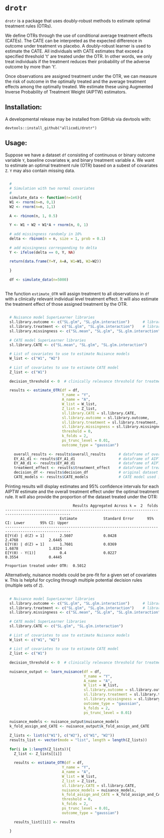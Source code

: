 
# `drotr`

`drotr` is a package that uses doubly-robust methods to estimate optimal treatment rules (OTRs).

We define OTRs through the use of conditional average treatment effects (CATEs). The CATE can be interpreted as the expected difference in outcome under treatment vs placebo. A doubly-robust learner is used to estimate the CATE. All individuals with CATE estimates that exceed a specified threshold 't' are treated under the OTR. In other words, we only treat individuals if the treatment reduces their probability of the adverse outcome by more than 't'. 

Once observations are assigned treatment under the OTR, we can measure the risk of outcome in the optimally treated and the average treatment effects among the optimally treated. We estimate these using Augmented Inverse Probability of Treatment Weight (AIPTW) estimators.

## Installation:

A developmental release may be installed from GitHub via devtools with:

```devtools::install_github("allicodi/drotr")```

## Usage:

Suppose we have a dataset `df` consisting of continuous or binary outcome variable `Y`, baseline covariates `W`, and binary treatment variable `A`. We want to estimate an optimal treatment rule (OTR) based on a subest of covariates `Z`. `Y` may also contain missing data. 

```R
  
  #
  # Simulation with two normal covariates
  #
  simulate_data <- function(n=1e6){
  W1 <- rnorm(n=n, 0,1)
  W2 <- rnorm(n=n, 1,1)
  
  A <- rbinom(n, 1, 0.5)
  
  Y <- W1 + W2 + W1*A + rnorm(n, 0, 1)
  
  # add missingness randomly in 10%
  delta <- rbinom(n = n, size = 1, prob = 0.1)
  
  # add missingness corresponding to delta
  Y <- ifelse(delta == 0, Y, NA)
  
  return(data.frame(Y=Y, A=A, W1=W1, W2=W2)) 
  
  }
  
  df <- simulate_data(n=5000)
  
```

The function `estimate_OTR` will assign treatment to all observations in `df` with a clinically relevant individual level treatment effect. It will also estimate the treatment effect of those assigned treatment by the OTR. 

```R
  
  # Nuisance model SuperLearner libraries
  sl.library.outcome <- c("SL.glm", "SL.glm.interaction")      # libraries to use for outcome model
  sl.library.treatment <- c("SL.glm", "SL.glm.interaction")    # libraries to use for treatment model
  sl.library.missingness <- c("SL.mean", "SL.glm", "SL.glm.interaction")  # libraries to use for missingness model
  
  # CATE model SuperLearner libraries
  sl.library.CATE <- c("SL.mean", "SL.glm", "SL.glm.interaction")
  
  # List of covariates to use to estimate Nuisance models
  W_list <- c("W1", "W2")
  
  # List of covariates to use to estimate CATE model 
  Z_list <- c("W1")
  
  decision_threshold <- 0  # clinically relevance threshold for treatment effect (>=0 if desired outcome Y, negative in undesirable)
  
  results <- estimate_OTR(df = df,
                          Y_name = "Y",
                          A_name = "A",
                          W_list = W_list,
                          Z_list = Z_list,
                          sl.library.CATE = sl.library.CATE,
                          sl.library.outcome = sl.library.outcome,
                          sl.library.treatment = sl.library.treatment,
                          sl.library.missingness = sl.library.missingness,
                          threshold = 0,
                          k_folds = 2,
                          ps_trunc_level = 0.01,
                          outcome_type = "gaussian")
                          
    overall_results <- results$overall_results      # dataframe of overall results aggregated across `k` folds
    EY_A1_d1 <- results$EY_A1_d1                    # dataframe of AIPTW for optimally treated in each fold
    EY_A0_d1 <- results$EY_A0_d1                    # dataframe of AIPTW for not treating those who should be treated under decision rule in each fold
    treatment_effect <- results$treatment_effect    # dataframe of treatment effect in each fold
    decision_df <- results$decision_df              # original dataset with decision made for each observation
    CATE_models <- results$CATE_models              # CATE model used in each fold

```

Printing results will display estimates and 95% confidence intervals for each AIPTW estimate and the overall treatment effect under the optimal treatment rule. It will also provide the proportion of the dataset treated under the OTR:

```
                               Results Aggregated Across k =  2  folds 
---------------------------------------------------------------------------------------------------- 
                         Estimate            Standard Error      95% CI: Lower       95% CI: Upper       
---------------------------------------------------------------------------------------------------- 
E[Y(d) | d(Z) = 1]       2.5607              0.0428              2.4768              2.6445              
E[Y(0) | d(Z) = 1]       1.7601              0.0369              1.6878              1.8324              
E[Y(0) - Y(1)]           0.4                 0.0227              0.3554              0.4445              

Proportion treated under OTR:  0.5012

```

Alternatively, nuisance models could be pre-fit for a given set of covariates `W`. This is helpful for cycling through multiple potential decision rules (multiple sets of `Z`).

```R
  
  # Nuisance model SuperLearner libraries
  sl.library.outcome <- c("SL.glm", "SL.glm.interaction")      # libraries to use for outcome model
  sl.library.treatment <- c("SL.glm", "SL.glm.interaction")    # libraries to use for treatment model
  sl.library.missingness <- c("SL.mean", "SL.glm", "SL.glm.interaction")  # libraries to use for missingness model
  
  # CATE model SuperLearner libraries
  sl.library.CATE <- c("SL.glm", "SL.glm.interaction")
  
  # List of covariates to use to estimate Nuisance models
  W_list <- c("W1", "W2")
  
  # List of covariates to use to estimate CATE model 
  Z_list <- c("W1")
  
  decision_threshold <- 0  # clinically relevance threshold for treatment effect (>=0 if desired outcome Y, negative in undesirable)
  
  nuisance_output <- learn_nuisance(df = df,
                                    Y_name = "Y",
                                    A_name = "A",
                                    W_list = W_list,
                                    sl.library.outcome = sl.library.outcome,
                                    sl.library.treatment = sl.library.treatment,
                                    sl.library.missingness = sl.library.missingness,
                                    outcome_type = "gaussian",
                                    k_folds = 2,
                                    ps_trunc_level = 0.01)
  
  nuisance_models <- nuisance_output$nuisance_models
  k_fold_assign_and_CATE <- nuisance_output$k_fold_assign_and_CATE
  
  Z_lists <- list(c("W1"), c("W2"), c("W1", "W2"))
  results_list <- vector(mode = "list", length = length(Z_lists))
  
  for(i in 1:length(Z_lists)){
    Z_list <- Z_lists[[i]]
    
    results <- estimate_OTR(df = df,
                          Y_name = "Y",
                          A_name = "A",
                          W_list = W_list,
                          Z_list = Z_list,
                          sl.library.CATE = sl.library.CATE,
                          nuisance_models = nuisance_models,
                          k_fold_assign_and_CATE = k_fold_assign_and_CATE,
                          threshold = 0,
                          k_folds = 2,
                          ps_trunc_level = 0.01,
                          outcome_type = "gaussian")
                          
    results_list[[i]] <- results
    
  }
  
```
